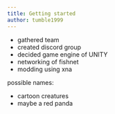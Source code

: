 ```yaml
---
title: Getting started
author: tumble1999
---
```


* gathered team
* created discord group
* decided game engine of UNITY
* networking of fishnet
* modding using xna


possible names: 
* cartoon creatures
* maybe a red panda
